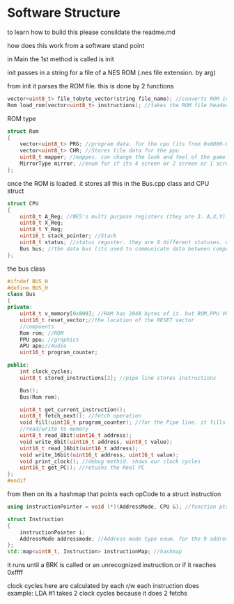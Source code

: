 # Software Structure

to learn how to build this please consildate the readme.md

how does this work from a software stand point


in Main the 1st method is called is init 

init passes in a string for a file of a NES ROM (.nes file extension. by arg)

from init it parses the ROM file. this is done by 2 functions
```C++
vector<uint8_t> file_tobyte_vector(string file_name); //converts ROM into a byte vector
Rom load_rom(vector<uint8_t> instructions); //takes the ROM file header and uses that to figure out where everything is(mappers, PRG start address...) only has support for INES v1.0
```

ROM type
```C++
struct Rom
{
    vector<uint8_t> PRG; //program data. for the cpu (its from 0x8000-0xffff)
    vector<uint8_t> CHR; //Stores tile data for the ppu 
    uint8_t mapper; //mappes. can change the look and feel of the game 
    MirrorType mirror; //enum for if its 4 screen or 2 screen or 1 screen for the ppu
};
```

once the ROM is loaded. it stores all this in the Bus.cpp class and CPU struct 
```C++
struct CPU
{
    uint8_t A_Reg; //NES's multi purpose registers (they are 3. A,X,Y)
    uint8_t X_Reg;
    uint8_t Y_Reg; 
    uint16_t stack_pointer; //Stack
    uint8_t status; //status reguster. they are 8 different statuses. used for branching 
    Bus bus; //the data bus (its used to communicate data between componets)
};
```


the bus class

```C++
#ifndef BUS_H
#define BUS_H
class Bus
{
private:
    uint8_t v_memory[0x800]; //RAM has 2048 bytes of it. but ROM,PPU VRAM and APU ram exist too
    uint16_t reset_vector;//the location of the RESET vector 
    //compoents
    Rom rom; //ROM
    PPU ppu; //graphics
    APU apu;//Audio
    uint16_t program_counter; 

public:
    int clock_cycles;
    uint8_t stored_instructions[2]; //pipe line stores instructions

    Bus();
    Bus(Rom rom);

    uint8_t get_current_instruction();
    uint8_t fetch_next(); //fetch operation 
    void fill(uint16_t program_counter); //for the Pipe line. it fills up the pipe line with instructions 
    //read/write to memory 
    uint8_t read_8bit(uint16_t address);
    void write_8bit(uint16_t address, uint8_t value);
    uint16_t read_16bit(uint16_t address);
    void write_16bit(uint16_t address, uint16_t value);
    void print_clock(); //debug methid. shows our clock cycles
    uint16_t get_PC(); //retusns the Real PC 
};
#endif
```

from then on its a hashmap that points each opCode to a struct instruction 

```C++
using instructionPointer = void (*)(AddressMode, CPU &); //function ptr for each NES instruction

struct Instruction
{
	instructionPointer i;
	AddressMode addressmode; //Address mode type enum. for the 9 address modes of the NES 
};
std::map<uint8_t, Instruction> instructionMap; //hashmap
```

it runs until a BRK is called or an unrecognized instruction.or if it reaches 0xffff

clock cycles here are calculated by each r/w each instruction does 
example: LDA #1 takes 2 clock cycles because it does 2 fetchs